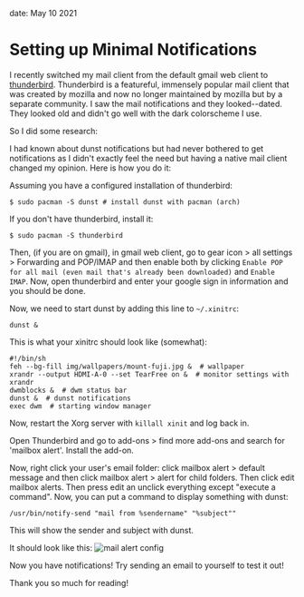 date: May 10 2021
# Setting up Minimal Notifications

I recently switched my mail client from the default gmail web client to [thunderbird](https://www.thunderbird.net/en-US/).
Thunderbird is a featureful, immensely popular mail client that was created by mozilla and now no longer maintained by
mozilla but by a separate community. I saw the mail notifications and they looked--dated. They looked old and didn't go well
with the dark colorscheme I use.

So I did some research:

I had known about dunst notifications but had never bothered to get notifications as I didn't exactly feel the need
but having a native mail client changed my opinion. Here is how you do it:

Assuming you have a configured installation of thunderbird:

`$ sudo pacman -S dunst # install dunst with pacman (arch)`

If you don't have thunderbird, install it:

`$ sudo pacman -S thunderbird`

Then, (if you are on gmail), in gmail web client, go to gear icon > all settings > Forwarding and POP/IMAP and then enable
both by clicking `Enable POP for all mail (even mail that's already been downloaded)` and `Enable IMAP`. Now, open thunderbird
and enter your google sign in information and you should be done.

Now, we need to start dunst by adding this line to `~/.xinitrc`:

`dunst &`

This is what your xinitrc should look like (somewhat):

```
#!/bin/sh
feh --bg-fill img/wallpapers/mount-fuji.jpg &  # wallpaper
xrandr --output HDMI-A-0 --set TearFree on &  # monitor settings with xrandr
dwmblocks &  # dwm status bar
dunst &  # dunst notifications
exec dwm  # starting window manager
```

Now, restart the Xorg server with `killall xinit` and log back in.

Open Thunderbird and go to add-ons > find more add-ons and search for 'mailbox alert'. Install the add-on.

Now, right click your user's email folder: click mailbox alert > default message and then click mailbox alert > alert
for child folders. Then click edit mailbox alerts. Then press edit an unclick everything except "execute a command".
Now, you can put a command to display something with dunst:

`/usr/bin/notify-send "mail from %sendername" "%subject""`

This will show the sender and subject with dunst.

It should look like this:
![mail alert config](https://jackdavidson.tech/img/blog/mail_alert_configuration.png)

Now you have notifications! Try sending an email to yourself to test it out!

Thank you so much for reading!

